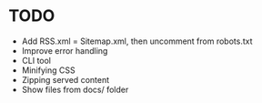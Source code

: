 # TODO

* Add RSS.xml = Sitemap.xml, then uncomment from robots.txt
* Improve error handling
* CLI tool
* Minifying CSS
* Zipping served content
* Show files from docs/ folder
